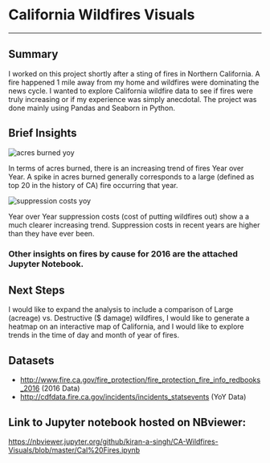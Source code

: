 # California Wildfires Visuals
***

## Summary
I worked on this project shortly after a sting of fires in Northern California. A fire happened 1 mile away from my home and wildfires were dominating the news cycle. I wanted to explore California wildfire data to see if fires were truly increasing or if my experience was simply anecdotal. The project was done mainly using Pandas and Seaborn in Python. 


## Brief Insights

![acres burned yoy](https://user-images.githubusercontent.com/31706194/44948658-7efe4600-add6-11e8-8ab1-04aa0d947707.png)

In terms of acres burned, there is an increasing trend of fires Year over Year. A spike in acres burned generally corresponds to a large (defined as top 20 in the history of CA) fire occurring that year.

![suppression costs yoy](https://user-images.githubusercontent.com/31706194/44948657-7efe4600-add6-11e8-86bc-2ae0d0d0505d.png)

Year over Year suppression costs (cost of putting wildfires out) show a a much clearer increasing trend. Suppression costs in recent years are higher than they have ever been.

### Other insights on fires by cause for 2016 are the attached Jupyter Notebook.

## Next Steps
I would like to expand the analysis to include a comparison of Large (acreage) vs. Destructive ($ damage) wildfires, I would like to generate a heatmap on an interactive map of California, and I would like to explore trends in the time of day and month of year of fires.

## Datasets 
+ http://www.fire.ca.gov/fire_protection/fire_protection_fire_info_redbooks_2016 (2016 Data)
+ http://cdfdata.fire.ca.gov/incidents/incidents_statsevents (YoY Data)

## Link to Jupyter notebook hosted on NBviewer:
https://nbviewer.jupyter.org/github/kiran-a-singh/CA-Wildfires-Visuals/blob/master/Cal%20Fires.ipynb
